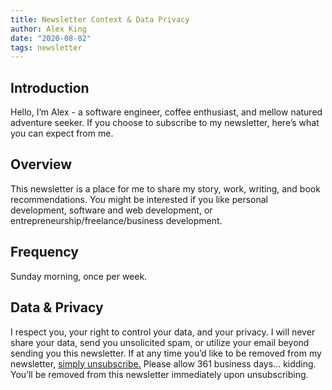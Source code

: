 ```yaml
---
title: Newsletter Context & Data Privacy
author: Alex King
date: "2020-08-02"
tags: newsletter
---
```


## Introduction

Hello, I’m Alex - a software engineer, coffee enthusiast, and mellow natured adventure seeker. If you choose to subscribe to my newsletter, here’s what you can expect from me.

## Overview

This newsletter is a place for me to share my story, work, writing, and book recommendations. You might be interested if you like personal development, software and web development, or entrepreneurship/freelance/business development.

## Frequency

Sunday morning, once per week.

## Data & Privacy

I respect you, your right to control your data, and your privacy. I will never share your data, send you unsolicited spam, or utilize your email beyond sending you this newsletter. If at any time you’d like to be removed from my newsletter, [simply unsubscribe.](https://alex-ak.us3.list-manage.com/unsubscribe?u=42c39497353cbf8c4ccd8fa5b&id=e0541b268e) Please allow 361 business days... kidding. You’ll be removed from this newsletter immediately upon unsubscribing.
